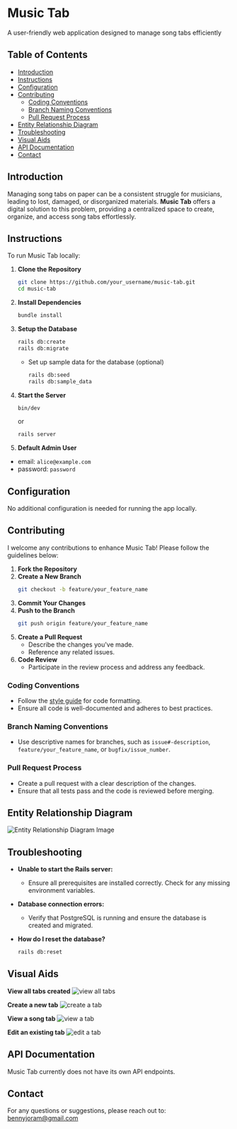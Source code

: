 # Music Tab
A user-friendly web application designed to manage song tabs efficiently

## Table of Contents
- [Introduction](#introduction)
- [Instructions](#instructions)
- [Configuration](#configuration)
- [Contributing](#contributing)
    - [Coding Conventions](#coding-conventions)
    - [Branch Naming Conventions](#branch-naming-conventions)
    - [Pull Request Process](#pull-request-process)
- [Entity Relationship Diagram](#entity-relationship-diagram)
- [Troubleshooting](#troubleshooting)
- [Visual Aids](#visual-aids)
- [API Documentation](#api-documentation)
- [Contact](#contact)

## Introduction
Managing song tabs on paper can be a consistent struggle for musicians, leading to lost, damaged, or disorganized materials. **Music Tab** offers a digital solution to this problem, providing a centralized space to create, organize, and access song tabs effortlessly.

## Instructions
To run Music Tab locally:
1. **Clone the Repository**
    ```bash
    git clone https://github.com/your_username/music-tab.git
    cd music-tab
    ```
2. **Install Dependencies**
    ```bash
    bundle install
    ```
3. **Setup the Database**
    ```bash
    rails db:create
    rails db:migrate
    ```
   - Set up sample data for the database (optional)
        ```bash
        rails db:seed
        rails db:sample_data
        ```
4. **Start the Server**
    ```bash
    bin/dev
    ```
   or
    ```bash
    rails server
    ```
5. **Default Admin User**
- email: `alice@example.com`
- password: `password`

## Configuration
No additional configuration is needed for running the app locally.

## Contributing
I welcome any contributions to enhance Music Tab! Please follow the guidelines below:
1. **Fork the Repository**
2. **Create a New Branch** 
    ```bash
    git checkout -b feature/your_feature_name
    ```
3. **Commit Your Changes**
4. **Push to the Branch**
    ```bash
    git push origin feature/your_feature_name
    ```
5. **Create a Pull Request**
    - Describe the changes you've made.
    - Reference any related issues.
6. **Code Review**
    - Participate in the review process and address any feedback.

### Coding Conventions
- Follow the [style guide](https://rubystyle.guide/) for code formatting.
- Ensure all code is well-documented and adheres to best practices.

### Branch Naming Conventions
- Use descriptive names for branches, such as `issue#-description`, `feature/your_feature_name`, or `bugfix/issue_number`.

### Pull Request Process
- Create a pull request with a clear description of the changes.
- Ensure that all tests pass and the code is reviewed before merging.

## Entity Relationship Diagram
<img src="app/assets/images/ERD.png" alt="Entity Relationship Diagram Image"/>

## Troubleshooting
- **Unable to start the Rails server:** 

  - Ensure all prerequisites are installed correctly. Check for any missing environment variables.

- **Database connection errors:** 

  - Verify that PostgreSQL is running and ensure the database is created and migrated.

- **How do I reset the database?**
    ```bash
    rails db:reset
    ```

## Visual Aids
**View all tabs created**
<img src="app/assets/images/viewTabs.gif" alt="view all tabs"/>

**Create a new tab**
<img src="app/assets/images/createTab.gif" alt="create a tab"/>

**View a song tab**
<img src="app/assets/images/viewTab.gif" alt="view a tab"/>

**Edit an existing tab**
<img src="app/assets/images/editTab.gif" alt="edit a tab"/>

## API Documentation
Music Tab currently does not have its own API endpoints.

## Contact
For any questions or suggestions, please reach out to: bennyjoram@gmail.com
